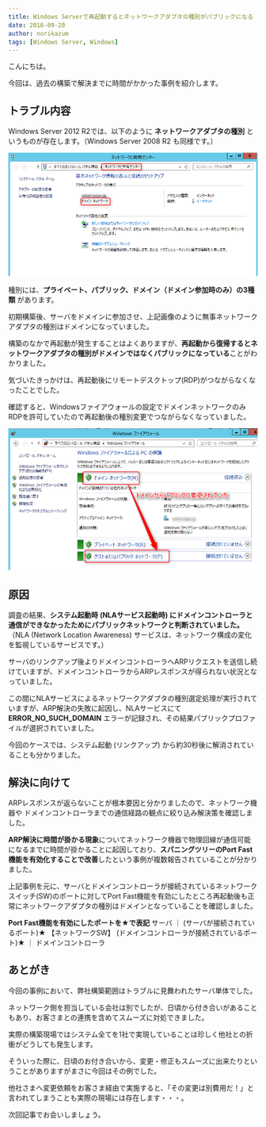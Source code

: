 ```yaml
---
title: Windows Serverで再起動するとネットワークアダプタの種別がパブリックになる
date: 2016-09-20
author: norikazum
tags: [Windows Server, Windows]
---
```


こんにちは。

今回は、過去の構築で解決までに時間がかかった事例を紹介します。

## トラブル内容
Windows Server 2012 R2では、以下のように **ネットワークアダプタの種別** というものが存在します。（Windows Server 2008 R2 も同様です。）

![2016-09-13_10h37_32](images/windows-server-network-adapter-type-issue-1.png)

種別には、**プライベート、パブリック、ドメイン（ドメイン参加時のみ）の3種類** があります。

初期構築後、サーバをドメインに参加させ、上記画像のように無事ネットワークアダプタの種別はドメインになっていました。

構築のなかで再起動が発生することはよくありますが、**再起動から復帰するとネットワークアダプタの種別がドメインではなくパブリックになっている**ことがわかりました。

気づいたきっかけは、再起動後にリモートデスクトップ(RDP)がつながらなくなったことでした。

確認すると、Windowsファイアウォールの設定でドメインネットワークのみRDPを許可していたので再起動後の種別変更でつながらなくなっていました。

![2016-09-13_10h41_19](images/windows-server-network-adapter-type-issue-2.png)

## 原因
調査の結果、**システム起動時 (NLAサービス起動時) にドメインコントローラと通信ができなかったためにパブリックネットワークと判断されていました。**（NLA (Network Location Awareness) サービスは、ネットワーク構成の変化を監視しているサービスです。）

サーバのリンクアップ後よりドメインコントローラへARPリクエストを送信し続けていますが、ドメインコントローラからARPレスポンスが得られない状況となっていました。

この間にNLAサービスによるネットワークアダプタの種別選定処理が実行されていますが、ARP解決の失敗に起因し、NLAサービスにて **ERROR_NO_SUCH_DOMAIN** エラーが記録され、その結果パブリックプロファイルが選択されていました。

今回のケースでは、システム起動 (リンクアップ) から約30秒後に解消されていることも分かりました。

## 解決に向けて
ARPレスポンスが返らないことが根本要因と分かりましたので、ネットワーク機器や ドメインコントローラまでの通信経路の観点に絞り込み解決策を確認しました。

**ARP解決に時間が掛かる現象**についてネットワーク機器で物理回線が通信可能になるまでに時間が掛かることに起因しており、**スパニングツリーのPort Fast機能を有効化することで改善**したという事例が複数報告されていることが分かりました。

上記事例を元に、サーバとドメインコントローラが接続されているネットワークスイッチ(SW)のポートに対してPort Fast機能を有効にしたところ再起動後も正常にネットワークアダプタの種別はドメインとなっていることを確認しました。

**Port Fast機能を有効にしたポートを★で表記**
サーバ
｜
(サーバが接続されているポート)★
【ネットワークSW】
(ドメインコントローラが接続されているポート)★
｜
ドメインコントローラ

## あとがき
今回の事例において、弊社構築範囲はトラブルに見舞われたサーバ単体でした。

ネットワーク側を担当している会社は別でしたが、日頃から付き合いがあることもあり、お客さまとの連携を含めてスムーズに対処できました。

実際の構築現場ではシステム全てを1社で実現していることは珍しく他社との折衝がどうしても発生します。

そういった際に、日頃のお付き合いから、変更・修正もスムーズに出来たりということがありますがまさに今回はその例でした。

他社さまへ変更依頼をお客さま経由で実施すると、「その変更は別費用だ！」と言われてしまうことも実際の現場には存在します・・・。

次回記事でお会いしましょう。